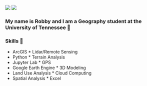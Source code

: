 ![](https://img.shields.io/github/followers/rlape2?style=social)
[![](https://img.shields.io/badge/Robby's-LinkedIn-blue)](https://www.linkedin.com/in/robby-lape/)

### My name is Robby and I am a Geography student at the University of Tennessee 📙

### Skills 🧰
* ArcGIS                          * Lidar/Remote Sensing 
* Python                          * Terrain Analysis
* Jupyter Lab                     * GPS 
* Google Earth Engine             * 3D Modeling 
* Land Use Analysis               * Cloud Computing          
* Spatial Analysis                * Excel 




<!--
**rlape2/rlape2** is a ✨ _special_ ✨ repository because its `README.md` (this file) appears on your GitHub profile.

Here are some ideas to get you started:

- 🔭 I’m currently working on ...
- 🌱 I’m currently learning ...
- 👯 I’m looking to collaborate on ...
- 🤔 I’m looking for help with ...
- 💬 Ask me about ...
- 📫 How to reach me: ...
- 😄 Pronouns: ...
- ⚡ Fun fact: ...
-->
